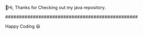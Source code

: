 👋Hi, Thanks for Checking out my java repository.

################################################

Happy Coding 😃
